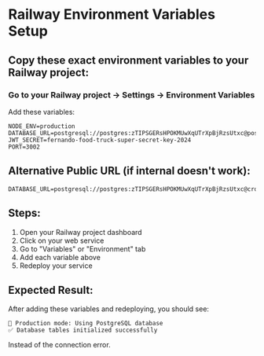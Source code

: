 # Railway Environment Variables Setup

## Copy these exact environment variables to your Railway project:

### Go to your Railway project → Settings → Environment Variables

Add these variables:

```
NODE_ENV=production
DATABASE_URL=postgresql://postgres:zTIPSGERsHPOKMUwXqUTrXpBjRzsUtxc@postgres.railway.internal:5432/railway
JWT_SECRET=fernando-food-truck-super-secret-key-2024
PORT=3002
```

## Alternative Public URL (if internal doesn't work):

```
DATABASE_URL=postgresql://postgres:zTIPSGERsHPOKMUwXqUTrXpBjRzsUtxc@crossover.proxy.rlwy.net:21050/railway
```

## Steps:
1. Open your Railway project dashboard
2. Click on your web service
3. Go to "Variables" or "Environment" tab
4. Add each variable above
5. Redeploy your service

## Expected Result:
After adding these variables and redeploying, you should see:
```
🚀 Production mode: Using PostgreSQL database
✅ Database tables initialized successfully
```

Instead of the connection error.
